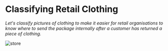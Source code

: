 # Classifying Retail Clothing 

*Let's classify pictures of clothing to make it easier for retail organisations to know where to send the package internally after a customer has returned a piece of clothing.*

![store](https://www3.pictures.lonny.com/lo/UVTtXqdmd3Sl.jpg)

